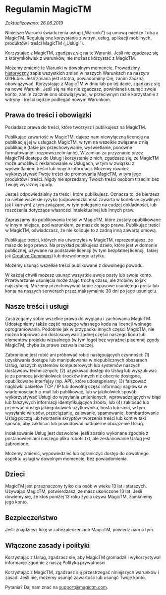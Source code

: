 # Regulamin MagicTM

_Zaktualizowano: 26.06.2019_

Niniejsze Warunki świadczenia usług („Warunki”) są umową między Tobą a MagicTM. Regulują one korzystanie z witryn, usług, aplikacji mobilnych, produktów i treści MagicTM („Usługi”).

Korzystając z MagicTM, zgadzasz się na te Warunki. Jeśli nie zgadzasz się z którymkolwiek z warunków, nie możesz korzystać z MagicTM.

Możemy zmienić te Warunki w dowolnym momencie. Prowadzimy [historyczny](https://github.com/MagicTM-com/magictm-policy) zapis wszystkich zmian w naszych Warunkach na naszym GitHubie. Jeśli zmiana jest istotna, powiadomimy Cię, zanim zaczną obowiązywać. Korzystając z MagicTM w dniu lub po tej dacie, zgadzasz się na nowe Warunki. Jeśli się na nie nie zgadzasz, powinieneś usunąć swoje konto, zanim zacznie ono obowiązywać, w przeciwnym razie korzystanie z witryny i treści będzie podlegać nowym Warunkom.

## Prawa do treści i obowiązki

Posiadasz prawa do treści, które tworzysz i publikujesz na MagicTM.

Publikując zawartość w MagicTM, dajesz nam niewyłączną licencję na publikację jej w usługach MagicTM, w tym na wszelkie związane z nią publikacje (takie jak przechowywanie, wyświetlanie, ponowne formatowanie i rozpowszechnianie). W zamian za przyznanie przez MagicTM dostępu do Usług i korzystanie z nich, zgadzasz się, że MagicTM może umożliwić reklamowanie w Usługach, w tym w związku z wyświetlaniem treści lub innych informacji. Możemy również wykorzystywać Twoje treści do promowania MagicTM, w tym jego produktów i treści. Nigdy nie sprzedamy Twoich treści osobom trzecim bez Twojej wyraźnej zgody.

Jesteś odpowiedzialny za treści, które publikujesz. Oznacza to, że bierzesz na siebie wszelkie ryzyko (odpowiedzialność zawarta w kodeksie cywilnym jak i karnym) z tym związane, w tym poleganie na cudzej dokładności, lub roszczenia dotyczące własności intelektualnej lub innych praw.

Zapraszamy do publikowania treści w MagicTM, które zostały opublikowane w innym miejscu, pod warunkiem, że masz do tego prawa. Publikując treści w MagicTM, oświadczasz, że nie koliduje to z żadną inną zawartą umową.

Publikując treści, których nie utworzyłeś w MagicTM, reprezentujesz, że masz do tego prawo. Na przykład publikujesz dzieło, które jest w domenie publicznej, używane na podstawie licencji (w tym bezpłatnej licencji, takiej jak [Creative Commons](https://creativecommons.org/licenses/)) lub dozwolonego użytku.

Możemy usunąć wszelkie treści publikowane z dowolnego powodu.

W każdej chwili możesz usunąć wszystkie swoje posty lub swoje konto. Przetwarzanie usunięcia może zająć trochę czasu, ale zrobimy to jak najszybciej. Możemy przechowywać kopie zapasowe usuniętego posta lub konta na naszych serwerach przez maksymalnie 30 dni po jego usunięciu.

## Nasze treści i usługi

Zastrzegamy sobie wszelkie prawa do wyglądu i zachowania MagicTM. Udostępniamy także część naszego własnego kodu na licencji wolnego oprogramowania. Podobnie jak w przypadku innych części MagicTM, nie można kopiować ani dostosowywać żadnej części naszego kodu lub elementów projektu wizualnego (w tym logo) bez wyraźnej pisemnej zgody MagicTM, chyba że prawo zezwala inaczej.

Zabronione jest robić ani próbować robić następujących czynności: (1) uzyskiwania dostępu lub manipulowania w niepublicznych obszarach Usług, naszych systemów komputerowych lub systemów naszych dostawców technicznych; (2) uzyskiwać dostęp do Usług lub wyszukiwać je za pomocą jakichkolwiek środków innych niż obecnie dostępne, opublikowane interfejsy (np. API), które udostępniamy; (3) fałszować nagłówki pakietów TCP / IP lub dowolną część informacji nagłówka w wiadomościach e-mail lub publikować, lub w jakikolwiek sposób wykorzystywać Usługi do wysyłania zmienionych, wprowadzających w błąd lub fałszywych informacji identyfikujących źródło; lub (4) zakłócać lub przerwać dostęp jakiegokolwiek użytkownika, hosta lub sieci, w tym wysyłanie wirusów, przeciążanie, zalewanie, spamowanie, bombardowanie Usług pocztą lub tworzenie skryptów tworzenia treści lub kont w taki sposób, aby zakłócać lub powodować nadmierne obciążenie Usług.

Indeksowanie Usług jest dozwolone, jeśli zostało wykonane zgodnie z postanowieniami naszego pliku robots.txt, ale zeskanowanie Usług jest zabronione.

Możemy zmienić, wypowiedzieć lub ograniczyć dostęp do dowolnego aspektu usługi w dowolnym momencie, bez powiadomienia.

## Dzieci

MagicTM jest przeznaczony tylko dla osób w wieku 13 lat i starszych. Używając MagicTM, potwierdzasz, że masz ukończone 13 lat. Jeśli dowiemy się, że ktoś poniżej 13 roku życia używa MagicTM, zamkniemy jego konto.

## Bezpieczeństwo

Jeśli znajdziesz lukę w zabezpieczeniach MagicTM, powiedz nam o tym.

## Włączone zasady i polityki

Korzystając z Usług, zgadzasz się, aby MagicTM gromadził i wykorzystywał informacje zgodnie z naszą Polityką prywatności.

Korzystając z MagicTM, zgadzasz się przestrzegać niniejszych warunków i zasad. Jeśli nie, możemy usunąć zawartość lub usunąć Twoje konto.

Pytania? Daj nam znać na [support@magictm.com](mailto:support@magictm.com).
